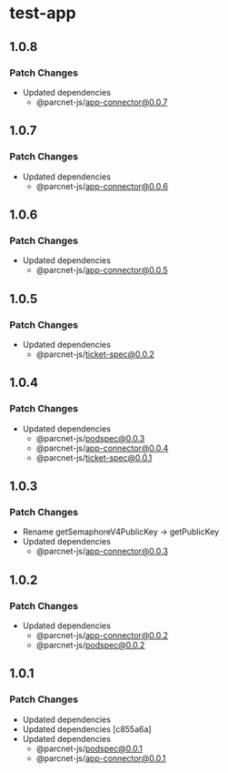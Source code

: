 # test-app

## 1.0.8

### Patch Changes

- Updated dependencies
  - @parcnet-js/app-connector@0.0.7

## 1.0.7

### Patch Changes

- Updated dependencies
  - @parcnet-js/app-connector@0.0.6

## 1.0.6

### Patch Changes

- Updated dependencies
  - @parcnet-js/app-connector@0.0.5

## 1.0.5

### Patch Changes

- Updated dependencies
  - @parcnet-js/ticket-spec@0.0.2

## 1.0.4

### Patch Changes

- Updated dependencies
  - @parcnet-js/podspec@0.0.3
  - @parcnet-js/app-connector@0.0.4
  - @parcnet-js/ticket-spec@0.0.1

## 1.0.3

### Patch Changes

- Rename getSemaphoreV4PublicKey -> getPublicKey
- Updated dependencies
  - @parcnet-js/app-connector@0.0.3

## 1.0.2

### Patch Changes

- Updated dependencies
  - @parcnet-js/app-connector@0.0.2
  - @parcnet-js/podspec@0.0.2

## 1.0.1

### Patch Changes

- Updated dependencies
- Updated dependencies [c855a6a]
- Updated dependencies
  - @parcnet-js/podspec@0.0.1
  - @parcnet-js/app-connector@0.0.1
